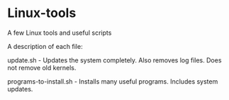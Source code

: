 
# Linux-tools 

A few Linux tools and useful scripts 



A description of each file: 

update.sh - Updates the system completely. Also removes log files. Does not remove old kernels. 

programs-to-install.sh - Installs many useful programs. Includes system updates. 





